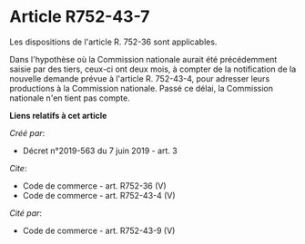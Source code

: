 # Article R752-43-7

Les dispositions de l'article R. 752-36 sont applicables. 

Dans l'hypothèse où la Commission nationale aurait été précédemment saisie par des tiers, ceux-ci ont deux mois, à compter de
la notification de la nouvelle demande prévue à l'article R. 752-43-4, pour adresser leurs productions à la Commission
nationale. Passé ce délai, la Commission nationale n'en tient pas compte.

**Liens relatifs à cet article**

_Créé par_:

  - Décret n°2019-563 du 7 juin 2019 - art. 3

_Cite_:

  - Code de commerce - art. R752-36 (V)
  - Code de commerce - art. R752-43-4 (V)

_Cité par_:

  - Code de commerce - art. R752-43-9 (V)
